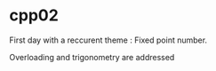 # cpp02

First day with a reccurent theme : Fixed point number.

Overloading and trigonometry are addressed
